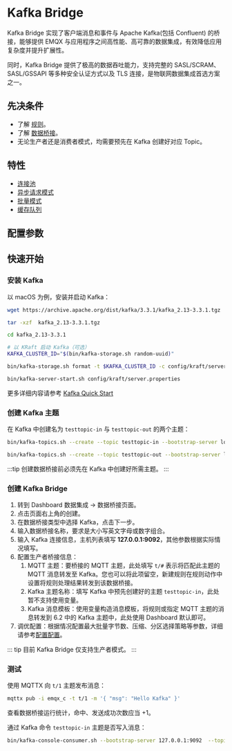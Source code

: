 # Kafka Bridge

<!-- 提供一段简介，描述支数据桥接的基本工作方式、关键特性和价值，如果有局限性也应当在此处说明（如必须说明的版本限制、当前未解决的问题）。 -->
Kafka Bridge 实现了客户端消息和事件与 Apache Kafka(包括 Confluent) 的桥接，能够提供 EMQX 与应用程序之间高性能、高可靠的数据集成，有效降低应用复杂度并提升扩展性。

同时，Kafka Bridge 提供了极高的数据吞吐能力，支持完整的 SASL/SCRAM、SASL/GSSAPI 等多种安全认证方式以及 TLS 连接，是物联网数据集成首选方案之一。

## 先决条件

<!-- 根据情况编写，包含必须的前置知识点、软件版本要求、需要预先创建/初始化的操作。 -->
- 了解 [规则](./rules.md)。
- 了解 [数据桥接](./data-bridges.md)。
- 无论生产者还是消费者模式，均需要预先在 Kafka 创建好对应 Topic。

<!-- 列举功能或性能方面的亮点，如支持批处理、支持异步模式、双向数据桥接，链接到对应的功能介绍章节。 -->
## 特性

- [连接池](./data-bridges.md#连接池)
- [异步请求模式](./data-bridges.md#异步请求模式)
- [批量模式](./data-bridges.md#批量模式)
- [缓存队列](./data-bridges.md#缓存队列)

## 配置参数
<!-- TODO 链接到配置手册对应配置章节。 -->

## 快速开始
<!-- 从安装测试所需步骤，如果有不同的用法增加章节介绍。 -->

### 安装 Kafka

以 macOS 为例，安装并启动 Kafka：

```bash
wget https://archive.apache.org/dist/kafka/3.3.1/kafka_2.13-3.3.1.tgz

tar -xzf  kafka_2.13-3.3.1.tgz

cd kafka_2.13-3.3.1

# 以 KRaft 启动 Kafka（可选）
KAFKA_CLUSTER_ID="$(bin/kafka-storage.sh random-uuid)"

bin/kafka-storage.sh format -t $KAFKA_CLUSTER_ID -c config/kraft/server.properties

bin/kafka-server-start.sh config/kraft/server.properties
```

更多详细内容请参考 [Kafka Quick Start](https://kafka.apache.org/documentation/#quickstart)

### 创建 Kafka 主题

在 Kafka 中创建名为 `testtopic-in` 与 `testtopic-out` 的两个主题：

```bash
bin/kafka-topics.sh --create --topic testtopic-in --bootstrap-server localhost:9092

bin/kafka-topics.sh --create --topic testtopic-out --bootstrap-server localhost:9092
```

:::tip
创建数据桥接前必须先在 Kafka 中创建好所需主题。
:::

### 创建 Kafka Bridge

1. 转到 Dashboard 数据集成 -> 数据桥接页面。
2. 点击页面右上角的创建。
3. 在数据桥接类型中选择 Kafka，点击下一步。
4. 输入数据桥接名称，要求是大小写英文字母或数字组合。
5. 输入 Kafka 连接信息，主机列表填写 **127.0.0.1:9092**，其他参数根据实际情况填写。
6. 配置生产者桥接信息：
   1. MQTT 主题：要桥接的 MQTT 主题，此处填写 `t/#` 表示将匹配此主题的 MQTT 消息转发至 Kafka。您也可以将此项留空，新建规则在规则动作中设置将规则处理结果转发到该数据桥接。
   2. Kafka 主题名称：填写 Kafka 中预先创建好的主题 `testtopic-in`，此处暂不支持使用变量。
   3. Kafka 消息模板：使用变量构造消息模板，将规则或指定 MQTT 主题的消息转发到 6.2 中的 Kafka 主题中，此处使用 Dashboard 默认即可。
7. 调优配置：根据情况配置最大批量字节数、压缩、分区选择策略等参数，详细请参考[配置配置](#配置参数)。

::: tip
目前 Kafka Bridge 仅支持生产者模式。
:::

### 测试

使用 MQTTX 向 `t/1` 主题发布消息：

```bash
mqttx pub -i emqx_c -t t/1 -m '{ "msg": "Hello Kafka" }'
```

查看数据桥接运行统计，命中、发送成功次数应当 +1。

通过 Kafka 命令 `testtopic-in` 主题是否写入消息：

```bash
bin/kafka-console-consumer.sh --bootstrap-server 127.0.0.1:9092  --topic testtopic-in --from-beginning
```
